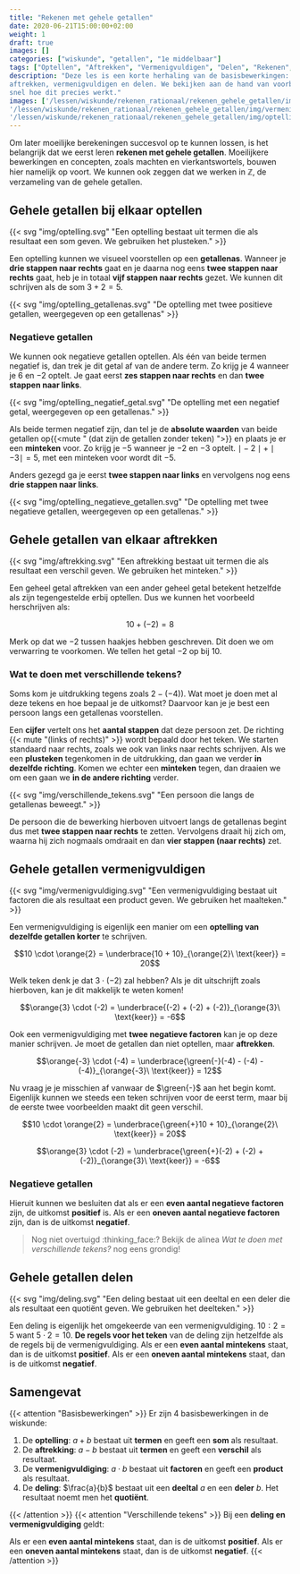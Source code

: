 ```yaml
---
title: "Rekenen met gehele getallen"
date: 2020-06-21T15:00:00+02:00
weight: 1
draft: true
images: []
categories: ["wiskunde", "getallen", "1e middelbaar"]
tags: ["Optellen", "Aftrekken", "Vermenigvuldigen", "Delen", "Rekenen", "Bewerkingen"]
description: "Deze les is een korte herhaling van de basisbewerkingen: optellen,
aftrekken, vermenigvuldigen en delen. We bekijken aan de hand van voorbeelden nog eens
snel hoe dit precies werkt."
images: ['/lessen/wiskunde/rekenen_rationaal/rekenen_gehele_getallen/img/optelling.png', '/lessen/wiskunde/rekenen_rationaal/rekenen_gehele_getallen/img/aftrekking.png',
'/lessen/wiskunde/rekenen_rationaal/rekenen_gehele_getallen/img/vermenigvuldiging.png', '/lessen/wiskunde/rekenen_rationaal/rekenen_gehele_getallen/img/deling.png',
'/lessen/wiskunde/rekenen_rationaal/rekenen_gehele_getallen/img/optelling_met_negatieve_getallen.png']
---
```

Om later moeilijke berekeningen succesvol op te kunnen lossen, is het belangrijk dat we eerst leren **rekenen met gehele getallen**. Moeilijkere bewerkingen en concepten, 
zoals machten en vierkantswortels, bouwen hier namelijk op voort. We kunnen ook zeggen dat we werken in $\mathbb{Z}$,
de verzameling van de gehele getallen.

## Gehele getallen bij elkaar optellen

{{< svg "img/optelling.svg" "Een optelling bestaat uit termen die als resultaat een som geven. We gebruiken het plusteken." >}}

Een optelling kunnen we visueel voorstellen op een **getallenas**. Wanneer je **drie stappen naar rechts** gaat en je daarna nog eens
**twee stappen naar rechts** gaat, heb je in totaal **vijf stappen naar rechts** gezet. We kunnen dit schrijven als de som $3 + 2 = 5$.

{{< svg "img/optelling_getallenas.svg" "De optelling met twee positieve getallen, weergegeven op een getallenas" >}}

### Negatieve getallen
We kunnen ook negatieve getallen optellen. Als één van beide termen negatief is, dan trek je dit getal
af van de andere term. Zo krijg je $4$ wanneer je $6$ en $-2$ optelt. Je gaat eerst **zes stappen naar rechts** en dan **twee stappen naar links**.

{{< svg "img/optelling_negatief_getal.svg" "De optelling met een negatief getal, weergegeven op een getallenas." >}}

Als beide termen negatief zijn, dan tel je de **absolute waarden** van beide getallen op{{<mute " (dat zijn de getallen zonder teken) ">}} en plaats
je er een **minteken** voor. Zo krijg je $-5$ wanneer je $-2$ en $-3$ optelt. $\mid -2\mid  + \mid -3 \mid = 5$, met een minteken voor wordt dit $-5$.

Anders gezegd ga je eerst **twee stappen naar links** en vervolgens nog eens **drie stappen naar links**.

{{< svg "img/optelling_negatieve_getallen.svg" "De optelling met twee negatieve getallen, weergegeven op een getallenas." >}}

## Gehele getallen van elkaar aftrekken

{{< svg "img/aftrekking.svg" "Een aftrekking bestaat uit termen die als resultaat een verschil geven. We gebruiken het minteken." >}}

Een geheel getal aftrekken van een ander geheel getal betekent hetzelfde als zijn tegengestelde erbij optellen. Dus we kunnen
het voorbeeld herschrijven als:

$$10 + (-2) = 8$$

Merk op dat we $-2$ tussen haakjes hebben geschreven. Dit doen we om verwarring te voorkomen. We tellen het getal $-2$ op bij $10$.

### Wat te doen met verschillende tekens?
Soms kom je uitdrukking tegens zoals $2 -(-4))$. Wat moet je doen met al deze tekens en hoe bepaal je de uitkomst? Daarvoor kan je je best een persoon
langs een getallenas voorstellen. 

Een **cijfer** vertelt ons het **aantal stappen** dat deze persoon zet. De richting {{< mute "(links of rechts)" >}} wordt bepaald
door het teken. We starten standaard naar rechts, zoals we ook van links naar rechts schrijven. Als we een **plusteken** tegenkomen in de uitdrukking, dan gaan we
verder **in dezelfde richting**. Komen we echter een **minteken** tegen, dan draaien we om een gaan we **in de andere richting** verder.

{{< svg "img/verschillende_tekens.svg" "Een persoon die langs de getallenas beweegt." >}}

De persoon die de bewerking hierboven uitvoert langs de getallenas begint dus met **twee stappen naar rechts** te zetten. Vervolgens draait hij zich om, waarna hij zich
nogmaals omdraait en dan **vier stappen (naar rechts)** zet.

## Gehele getallen vermenigvuldigen

{{< svg "img/vermenigvuldiging.svg" "Een vermenigvuldiging bestaat uit factoren die als resultaat een product geven. We gebruiken het maalteken." >}}

Een vermenigvuldiging is eigenlijk een manier om een **optelling van dezelfde getallen korter** te schrijven.

$$10 \cdot \orange{2} = \underbrace{10 + 10}_{\orange{2}\ \text{keer}} = 20$$

Welk teken denk je dat $3 \cdot (-2)$ zal hebben? Als je dit uitschrijft zoals hierboven, kan je dit makkelijk te weten komen!

$$\orange{3} \cdot (-2) = \underbrace{(-2) + (-2) + (-2)}_{\orange{3}\ \text{keer}} = -6$$

Ook een vermenigvuldiging met **twee negatieve factoren** kan je op deze manier schrijven. Je moet de getallen dan niet optellen,
maar **aftrekken**.

$$\orange{-3} \cdot (-4) = \underbrace{\green{-}(-4) - (-4) - (-4)}_{\orange{-3}\ \text{keer}} = 12$$

Nu vraag je je misschien af vanwaar de $\green{-}$ aan het begin komt. Eigenlijk kunnen we steeds een teken schrijven voor de eerst term,
maar bij de eerste twee voorbeelden maakt dit geen verschil. 

$$10 \cdot \orange{2} = \underbrace{\green{+}10 + 10}_{\orange{2}\ \text{keer}} = 20$$

$$\orange{3} \cdot (-2) = \underbrace{\green{+}(-2) + (-2) + (-2)}_{\orange{3}\ \text{keer}} = -6$$

### Negatieve getallen

Hieruit kunnen we besluiten dat als er een **even aantal negatieve factoren** zijn,
de uitkomst **positief** is. Als er een **oneven aantal negatieve factoren** zijn, dan is de uitkomst **negatief**.

> Nog niet overtuigd :thinking_face:? Bekijk de alinea *Wat te doen met verschillende tekens?* nog eens grondig!

## Gehele getallen delen

{{< svg "img/deling.svg" "Een deling bestaat uit een deeltal en een deler die als resultaat een quotiënt geven. We gebruiken het deelteken." >}}

Een deling is eigenlijk het omgekeerde van een vermenigvuldiging.
$10 : 2 = 5$ want $5 \cdot 2 = 10$. **De regels voor het teken** van de deling zijn hetzelfde
als de regels bij de vermenigvuldiging. Als er een **even aantal mintekens** staat,
dan is de uitkomst **positief**. Als er een **oneven aantal mintekens** staat, dan is de uitkomst **negatief**.

## Samengevat
{{< attention "Basisbewerkingen" >}}
Er zijn 4 basisbewerkingen in de wiskunde:

1. De **optelling**: $a + b$ bestaat uit **termen** en geeft een **som** als resultaat.
2. De **aftrekking**: $a - b$ bestaat uit **termen** en geeft een **verschil** als resultaat.
3. De **vermenigvuldiging**: $a \cdot b$ bestaat uit **factoren** en geeft een **product** als resultaat.
4. De **deling**: $\frac{a}{b}$ bestaat uit een **deeltal** $a$ en een **deler** $b$. Het resultaat noemt men 
   het **quotiënt**.

{{< /attention >}}
{{< attention "Verschillende tekens" >}}
Bij een **deling en vermenigvuldiging** geldt: 

Als er een **even aantal mintekens** staat, dan is de uitkomst **positief**. 
Als er een **oneven aantal mintekens** staat, dan is de uitkomst **negatief**.
{{< /attention >}}
